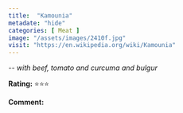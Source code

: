 ```yaml
---
title:  "Kamounia"
metadate: "hide"
categories: [ Meat ]
image: "/assets/images/2410f.jpg"
visit: "https://en.wikipedia.org/wiki/Kamounia"
---
```


_-- with beef, tomato and curcuma and bulgur_

**Rating:** ⭐️⭐️⭐️  
  
**Comment:**
